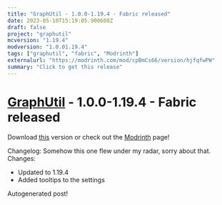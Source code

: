 ```yaml
---
title: "GraphUtil - 1.0.0-1.19.4 - Fabric released"
date: 2023-05-10T15:19:05.900608Z
draft: false
project: "graphutil"
mcversion: "1.19.4"
modversion: "1.0.01.19.4"
tags: ["graphutil", "fabric", "Modrinth"]
externalurl: "https://modrinth.com/mod/cpBmCs66/version/hjfqfwPW"
summary: "Click to get this release"
---
```

# [GraphUtil](/project/graphutil) - 1.0.0-1.19.4 - Fabric released
Download [this](https://modrinth.com/mod/cpBmCs66/version/hjfqfwPW) version or check out the [Modrinth](https://modrinth.com/mod/cpBmCs66) page!

Changelog: Somehow this one flew under my radar, sorry about that.
Changes:
- Updated to 1.19.4
- Added tooltips to the settings

Autogenerated post!
